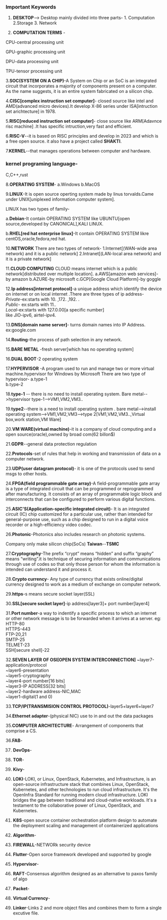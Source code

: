 ### Important Keywords 

1. **DESKTOP**--> Desktop mainly divided into three parts-
           1. Computation  2.Storage  3. Network
           
2. **COMPUTATION TERMS** -

CPU-central processing unit 

GPU-graphic processing unit 

DPU-data processing unit

TPU-tensor processing unit

3.**SOC(SYSTEM ON A CHIP)**-A System on Chip or an SoC is an integrated circuit that incorporates a majority of components present on a computer. As the name suggests, it is an entire system fabricated on a silicon chip.

4.**CISC[complex instruction set computer]**- closed source like intel and AMD(advanced micro devices).It develop X-86 series under ISA[intruction set arichtecture] in 1978. 

5.**RISC[reduced instruction set computer]**- close source like ARM[Adavnce risc machine] .It has specific intruction,very fast and efficient.

6.**RISC-V**--it is based on RISC principles and develop in 2023 and which is a free open source. it also have a project called **SHAKTI**.

7.**KERNEL**--that manages operations between computer and hardware.

### kernel programing language-
C,C++,rust

8.**OPERATING SYSTEM**-
a.Windows
b.MacOS

9.**LINUX**-It is open source operting system made by linus torvalds.Came under UNIX[uniplexed information computer system]. 

LINUX has two types of family-

a.**Debian**-It contain OPERATING SYSTEM like UBUNTU[open source,developed by CANONICAL],KALI LINUX.

b.**RHEL[red hat enterprise linux]**-It contain OPERATING SYSTEM likre centOS,oracle,fedora,red hat.

10.**NETWORK**
There are two types of network-
1.Internet[(WAN-wide area network) and it is a public network]
2.Intranet[(LAN-local area network) and it is a private network]

11.**CLOUD COMPUTING**
CLOUD means internet which is a public network[distributed over multiple location].
a.AWS[amazon web services]-by amazon
b.AZURE-by microsoft
c.GCP[Google Cloud Platform]-by goggle

12.**Ip address[internet protocol]**-a unique address which identify the device on internet or on local internet .There are three types of ip address-</br>
*Private*-ex:starts with 10. ,172. ,192. . </br>
*Public*- ex:starts with 11.. </br>
*Local*-ex:starts with 127.0.00[a specific number]</br>
like JIO-ipv6, airtel-ipv4.

13.**DNS[domain name server]**- turns domain names into IP Address. ex:google.com

14.**Routing**-the process of path selection in any network.

15.**BARE METAL** -fresh server[which has no operating system]

16.**DUAL BOOT**-2 operating system 

17.**HYPERVISOR** -A program used to run and manage two or more virtual machine.hypervisor for Windows by Microsoft
There are two type of hypervisor-
a.type-1</br>
b.type-2

18.**type-1** -- there is no need to install operating system.
Bare metal-->hypervisor type-1-->VM1,VM2,VM3..

19.**type2**--there is a need to install operating system .
bare metal-->install operating system-->VM1,VM2,VM3-->type 2[VM1,VM2,VM3..,Virtual box,work station,VM Ware]

20.**VM WARE(virtual machine)**-it is a company of cloud computing and a open source(oracle),owned by broad com(62 billon$)

21.**GDPR**--general data protection regulation

22.**Protocols**-set of rules that help in working and transmission of data on a computer network.

23.**UDP(user datagram protocol)**- it is one of the protocols used to send msgs to other hosts.

24.**FPGA(field programmable gate array)**-A field-programmable gate array is a type of integrated circuit that can be programmed or reprogrammed after manufacturing. It consists of an array of programmable logic block and interconnects that can be configured to perform various digital functions.

25.**ASIC'S(Application-specific integrated circuit)**- It is an integrated circuit (IC) chip customized for a particular use, rather than intended for general-purpose use, such as a chip designed to run in a digital voice recorder or a high-efficiency video codec.

26.**Photonic**-Photonics also includes research on photonic systems. 

Company only make silicon chip(SoCs)
**Taiwan**--**TSMC**

27.**Cryptography**-The prefix “crypt” means “hidden” and suffix “graphy” means “writing”.it is technique of securing information and communications through use of codes so that only those person for whom the information is intended can understand it and process it.

28.**Crypto currency**- Any type of currency that exists online/digital currency designed to work as a medium of exchange on computer network.

29.**https**-s means secure socket layer(SSL) 

30.**SSL[secure socket layer]**-ip address[layer3]+ port number[layer4]

31.**Port number**-a way to indentify a specific process to which an internet or other network message is to be forwarded when it arrives at a server.
eg:</br>
HTTP-80</br>
HTTPS-443</br>
FTP-20,21</br>
SMTP-25</br>
TELMET-23</br>
SSH[secure shell]-22

32.**SEVEN LAYER OF OSI[OPEN SYSTEM INTERCONNECTION]**
~layer7-application/protocol</br>
~layer6-presentation</br>
~layer5-cryptography</br>
~layer4-port number[16 bits]</br>
~layer3-IP ADDRESS[32 bits]</br>
~layer2-hardware address-NIC,MAC</br>
~layer1-digital(1 and 0)

33.**TCP/IP(TRANSMISION CONTROL PROTOCOL)**-layer5+layer6+layer7

34.**Ethernet adapter**-(physical NIC) use to in and out the data packages

35.**COMPUTER ARCHITECTURE**- Arrangement of components that comprise a CS.

36.**FAB**-

37. **DevOps**-

38. **TOR**-

39. **Kivy**-

40. **LOKI**-LOKI, or Linux, OpenStack, Kubernetes, and Infrastructure, is an open-source infrastructure stack that combines Linux, OpenStack, Kubernetes, and other technologies to run cloud infrastructure. It's the OpenInfra Standard for running modern cloud infrastructure.
LOKI bridges the gap between traditional and cloud-native workloads. It's a testament to the collaborative power of Linux, OpenStack, and Kubernetes.

42. **K8S**-open source container orchestration platform design to automate the deployment scaling and management of containerized applications

43. **Algorithm**-

44. **FIREWALL**-NETWORk security device 

45. **Flutter**-Open sorce framework developed and supported by google

46. **Hypervisor**-

47. **RAFT**-Consensus algorithm designed as an alternative to paxos family of algo

49. **Packet**-

50. **Virtual Currency**-

51. **Linker**-Links 2 and more object files and combines them to form a single excutive file.

